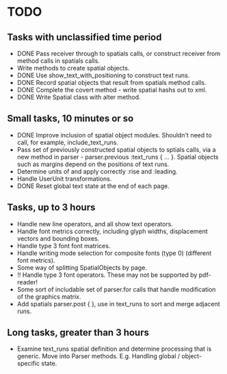 # TODO

## Tasks with unclassified time period

* DONE Pass receiver through to spatials calls, or construct receiver
  from method calls in spatials calls.
* Write methods to create spatial objects.
* DONE Use show_text_with_positioning to construct text runs.
* DONE Record spatial objects that result from spatials method calls.
* DONE Complete the covert method - write spatial hashs out to xml.
* DONE Write Spatial class with alter method.

## Small tasks, 10 minutes or so

* DONE Improve inclusion of spatial object modules. Shouldn't need to 
  call, for example, include_text_runs.
* Pass set of previously constructed spatial objects to sptials calls,
  via a new method in parser - parser.previous :text_runs { ... }.
  Spatial objects such as margins depend on the positions of text
  runs.
* Determine units of and apply correctly :rise and :leading.
* Handle UserUnit transformations.
* DONE Reset global text state at the end of each page.

## Tasks, up to 3 hours

* Handle new line operators, and all show text operators.
* Handle font metrics correctly, including glyph widths, displacement
  vectors and bounding boxes.
* Handle type 3 font font matrices.
* Handle writing mode selection for composite fonts (type 0)
  (different font metrics). 
* Some way of splitting SpatialObjects by page.
* !! Handle type 3 font operators. These may not be supported by 
  pdf-reader!
* Some sort of includable set of parser.for calls that handle
  modification of the graphics matrix. 
* Add spatials parser.post { }, use in text_runs to sort and merge
  adjacent runs.

## Long tasks, greater than 3 hours

* Examine text_runs spatial definition and determine processing that
  is generic. Move into Parser methods. E.g. Handling global /
  object-specific state.
